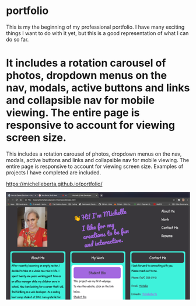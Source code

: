 # portfolio

This is my the beginning of my professional portfolio. I have many exciting things I want to do with it yet, but this is a good representation of what I can do so far.

It includes a rotation carousel of photos, dropdown menus on the nav, modals, active buttons and links and collapsible nav for mobile viewing. The entire page is responsive to account for viewing screen size.
=======
This includes a rotation carousel of photos, dropdown menus on the nav, modals, active buttons and links and collapsible nav for mobile viewing. The entire page is responsive to account for viewing screen size. Examples of projects I have completed are included.

https://michelleberta.github.io/portfolio/

![portfolio](assets/images/screenshot-of-portfolio.png)

